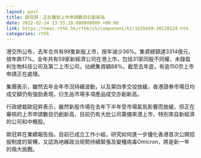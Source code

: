 ```yaml
---
layout: post
title: 歐冠昇：正在審核上市申請數目仍創新高
date: 2022-02-24 13:55:28.000000000 +08:00
link: https://news.rthk.hk/rthk/ch/component/k2/1635609-20220224.htm
categories: rthk
---
```


港交所公布，去年合共有98隻新股上市，按年減少36%。集資總額達3314億元，按年跌17%。全年共有59家新經濟公司在港上市，包括31家同股不同權、未錄盈利生物科技公司及第二上市公司，佔總集資額88%。截至去年底，有逾150宗上市申請正在處理。

集團表示，雖然去年全年市況持續波動，以及第四季交投放緩，香港證券市場日均成交額仍有強勁表現，衍生品市場多項產品成交亦創新高。

行政總裁歐冠昇表示，雖然新股市場在去年下半年受市場氣氛影響而放緩，但正在審核的上市申請數目仍創新高，目前仍有大批公司籌備來港上市，特別來自新經濟的公司和中概股。

歐冠昇在業績報告指，目前已成立工作小組，研究如何進一步優化香港首次公開招股制度的架構，又認為地緣政治局勢持續緊張及變種病毒Omicron，將是新一年的兩大挑戰。
